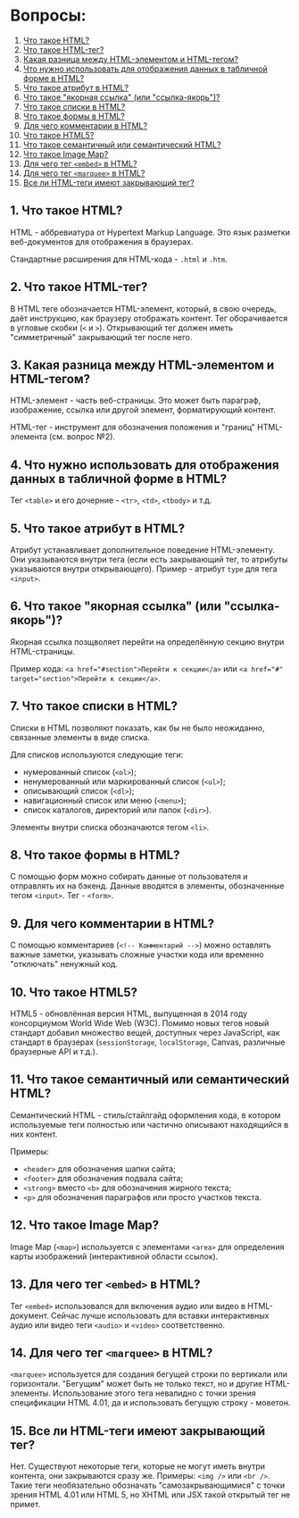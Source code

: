 # Вопросы:
1. [Что такое HTML?](#1-что-такое-html)
2. [Что такое HTML-тег?](#2-что-такое-html-тег)
3. [Какая разница между HTML-элементом и HTML-тегом?](#3-какая-разница-между-html-элементом-и-html-тегом)
4. [Что нужно использовать для отображения данных в табличной форме в HTML?](#4-что-нужно-использовать-для-отображения-данных-в-табличной-форме-в-html)
5. [Что такое атрибут в HTML?](#5-что-такое-атрибут-в-html)
6. [Что такое "якорная ссылка" (или "ссылка-якорь")?](#6-что-такое-"якорная-ссылка"-или-"ссылка-якорь")
7. [Что такое списки в HTML?](#7-что-такое-списки-в-html)
8. [Что такое формы в HTML?](#8-что-такое-формы-в-html)
9. [Для чего комментарии в HTML?](#9-для-чего-комментарии-в-html)
10. [Что такое HTML5?](#10-что-такое-html5)
11. [Что такое семантичный или семантический HTML?](#11-что-такое-семантичный-или-семантический-html)
12. [Что такое Image Map?](#12-что-такое-image-map)
13. [Для чего тег `<embed>` в HTML?](#13-для-чего-тег-embed-в-html)
14. [Для чего тег `<marquee>` в HTML?](#14-для-чего-тег-marquee-в-html)
15. [Все ли HTML-теги имеют закрывающий тег?](#15-все-ли-html-теги-имеют-закрывающий-тег)

## 1. Что такое HTML?

HTML - аббревиатура от Hypertext Markup Language. Это язык разметки веб-документов для отображения в браузерах.

Стандартные расширения для HTML-кода - `.html` и `.htm`.

## 2. Что такое HTML-тег?

В HTML теге обозначается HTML-элемент, который, в свою очередь, даёт инструкцию, как браузеру отображать контент. Тег оборачивается в угловые скобки (`<` и `>`). Открывающий тег должен иметь "симметричный" закрывающий тег после него.

## 3. Какая разница между HTML-элементом и HTML-тегом?

HTML-элемент - часть веб-страницы. Это может быть параграф, изображение, ссылка или другой элемент, форматирующий контент.

HTML-тег - инструмент для обозначения положения и "границ" HTML-элемента (см. вопрос №2).

## 4. Что нужно использовать для отображения данных в табличной форме в HTML?

Тег `<table>` и его дочерние - `<tr>`, `<td>`, `<tbody>` и т.д.

## 5. Что такое атрибут в HTML?

Атрибут устанавливает дополнительное поведение HTML-элементу. Они указываются внутри тега (если есть закрывающий тег, то атрибуты указываются внутри открывающего). Пример - атрибут `type` для тега `<input>`.

## 6. Что такое "якорная ссылка" (или "ссылка-якорь")?

Якорная ссылка позщволяет перейти на определённую секцию внутри HTML-страницы. 

Пример кода: `<a href="#section">Перейти к секции</a>` или `<a href="#" target="section">Перейти к секции</a>`.

## 7. Что такое списки в HTML?

Списки в HTML позволяют показать, как бы не было неожиданно, связанные элементы в виде списка.

Для списков используются следующие теги:
- нумерованный список (`<ol>`);
- ненумерованный или маркированный список (`<ul>`);
- описывающий список (`<dl>`);
- навигационный список или меню (`<menu>`);
- список каталогов, директорий или папок (`<dir>`).

Элементы внутри списка обозначаются тегом `<li>`.

## 8. Что такое формы в HTML?

С помощью форм можно собирать данные от пользователя и отправлять их на бэкенд. Данные вводятся в элементы, обозначенные тегом `<input>`. Тег - `<form>`.

## 9. Для чего комментарии в HTML?

С помощью комментариев (`<!-- Комментарий -->`) можно оставлять важные заметки, указывать сложные участки кода или временно "отключать" ненужный код.

## 10. Что такое HTML5?

HTML5 - обновлённая версия HTML, выпущенная в 2014 году консорциумом World Wide Web (W3C). Помимо новых тегов новый стандарт добавил множество вещей, доступных через JavaScript, как стандарт в браузерах (`sessionStorage`, `localStorage`, Canvas, различные браузерные API и т.д.).

## 11. Что такое семантичный или семантический HTML?
 
Семантический HTML - стиль/стайлгайд оформления кода, в котором используемые теги полностью или частично описывают находящийся в них контент.

Примеры:
- `<header>` для обозначения шапки сайта;
- `<footer>` для обозначения подвала сайта;
- `<strong>` вместо `<b>` для обозначения жирного текста;
- `<p>` для обозначения параграфов или просто участков текста.

## 12. Что такое Image Map?

Image Map (`<map>`) используется с элементами `<area>` для определения карты изображений (интерактивной области ссылок).

## 13. Для чего тег `<embed>` в HTML?

Тег `<embed>` использовался для включения аудио или видео в HTML-документ. Сейчас лучше использовать для вставки интерактивных аудио или видео теги `<audio>` и `<video>` соответственно.

## 14. Для чего тег `<marquee>` в HTML?

`<marquee>` используется для создания бегущей строки по вертикали или горизонтали. "Бегущим" может быть не только текст, но и другие HTML-элементы. Использование этого тега невалидно с точки зрения спецификации HTML 4.01, да и использовать бегущую строку - моветон.

## 15. Все ли HTML-теги имеют закрывающий тег?

Нет. Существуют некоторые теги, которые не могут иметь внутри контента, они закрываются сразу же. Примеры: `<img />` или `<br />`. Такие теги необязательно обозначать "самозакрывающимися" с точки зрения HTML 4.01 или HTML 5, но XHTML или JSX такой открытый тег не примет.